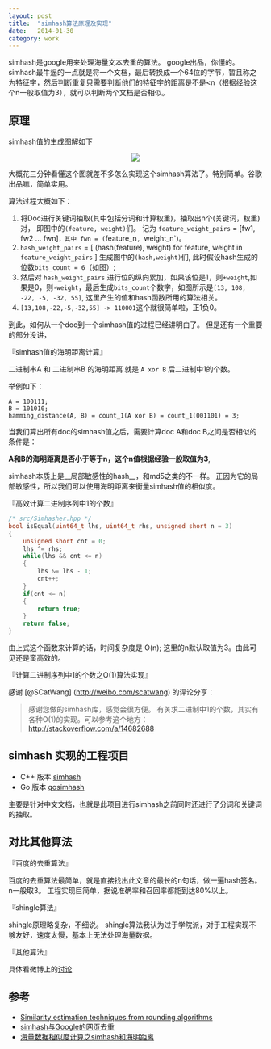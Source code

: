 ```yaml
---
layout: post
title:  "simhash算法原理及实现"
date:   2014-01-30
category: work
---
```


simhash是google用来处理海量文本去重的算法。
google出品，你懂的。
simhash最牛逼的一点就是将一个文档，最后转换成一个64位的字节，暂且称之为特征字，然后判断重复只需要判断他们的特征字的距离是不是<n（根据经验这个n一般取值为3），就可以判断两个文档是否相似。

## 原理

simhash值的生成图解如下

<center>
<img src="http://7viirv.com1.z0.glb.clouddn.com/simhash.jpg" class="photo"></img>
</center>

大概花三分钟看懂这个图就差不多怎么实现这个simhash算法了。特别简单。谷歌出品嘛，简单实用。

算法过程大概如下：

1.  将Doc进行关键词抽取(其中包括分词和计算权重)，抽取出n个(关键词，权重)对， 即图中的`(feature, weight)`们。 记为  `feature_weight_pairs` = [fw1, fw2 ... fwn]`，其中 fwn = (`feature_n`, `weight_n`)。
2. `hash_weight_pairs` = [ (hash(feature), weight) for feature, weight in `feature_weight_pairs` ] 生成图中的`(hash,weight)`们, 此时假设hash生成的位数`bits_count = 6`（如图）;
3. 然后对 `hash_weight_pairs` 进行位的纵向累加，如果该位是1，则`+weight`,如果是0，则`-weight`，最后生成`bits_count`个数字，如图所示是`[13, 108, -22, -5, -32, 55]`, 这里产生的值和hash函数所用的算法相关。
4. `[13,108,-22,-5,-32,55] -> 110001`这个就很简单啦，正1负0。

到此，如何从一个doc到一个simhash值的过程已经讲明白了。
但是还有一个重要的部分没讲，

『simhash值的海明距离计算』

二进制串A 和 二进制串B 的海明距离 就是 `A xor B` 后二进制中1的个数。

举例如下：

```
A = 100111;
B = 101010;
hamming_distance(A, B) = count_1(A xor B) = count_1(001101) = 3;
```

当我们算出所有doc的simhash值之后，需要计算doc A和doc B之间是否相似的条件是：

__A和B的海明距离是否小于等于n，这个n值根据经验一般取值为3__,

simhash本质上是__局部敏感性的hash__，和md5之类的不一样。
正因为它的局部敏感性，所以我们可以使用海明距离来衡量simhash值的相似度。

『高效计算二进制序列中1的个数』

```cpp
/* src/Simhasher.hpp */
bool isEqual(uint64_t lhs, uint64_t rhs, unsigned short n = 3)
{
    unsigned short cnt = 0;
    lhs ^= rhs;
    while(lhs && cnt <= n)
    {
        lhs &= lhs - 1;
        cnt++;
    }
    if(cnt <= n)
    {
        return true;
    }
    return false;
}
```

由上式这个函数来计算的话，时间复杂度是 O(n);
这里的n默认取值为3。由此可见还是蛮高效的。

『计算二进制序列中1的个数之O(1)算法实现』

感谢 [@SCatWang] (http://weibo.com/scatwang) 的评论分享：

> 感谢您做的simhash库，感觉会很方便。
有关求二进制中1的个数，其实有各种O(1)的实现。可以参考这个地方：
http://stackoverflow.com/a/14682688

## simhash 实现的工程项目

+ C++ 版本 [simhash](https://github.com/yanyiwu/simhash)
+ Go 版本 [gosimhash](https://github.com/yanyiwu/gosimhash)

主要是针对中文文档，也就是此项目进行simhash之前同时还进行了分词和关键词的抽取。

## 对比其他算法

『百度的去重算法』

百度的去重算法最简单，就是直接找出此文章的最长的n句话，做一遍hash签名。n一般取3。
工程实现巨简单，据说准确率和召回率都能到达80%以上。

『shingle算法』

shingle原理略复杂，不细说。
shingle算法我认为过于学院派，对于工程实现不够友好，速度太慢，基本上无法处理海量数据。

『其他算法』

具体看微博上的[讨论](http://weibo.com/1665335994/Alp0uAOL9?type=comment#_rnd1386513153615)

## 参考

* [Similarity estimation techniques from rounding algorithms](http://dl.acm.org/citation.cfm?id=509965)
* [simhash与Google的网页去重](http://leoncom.org/?p=650607)
* [海量数据相似度计算之simhash和海明距离](http://www.lanceyan.com/tech/arch/simhash_hamming_distance_similarity.html)

